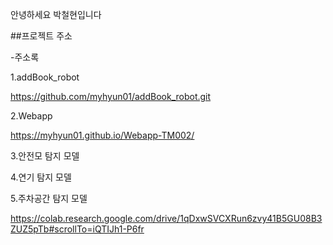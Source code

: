 안녕하세요 박철현입니다

##프로젝트 주소

-주소록 

 1.addBook_robot
 
https://github.com/myhyun01/addBook_robot.git

 2.Webapp
 
 https://myhyun01.github.io/Webapp-TM002/

 3.안전모 탐지 모델


 4.연기 탐지 모델

5.주차공간 탐지 모델

https://colab.research.google.com/drive/1qDxwSVCXRun6zvy41B5GU08B3ZUZ5pTb#scrollTo=iQTIJh1-P6fr
